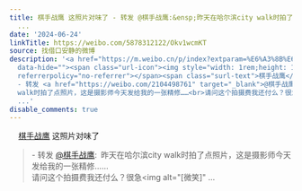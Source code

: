 ```yaml
---
title: 棋手战鹰 这照片对味了 - 转发 @棋手战鹰:&ensp;昨天在哈尔滨city walk时拍了点照片，这是摄影师今天发给我的一张精修……请问这个拍摄费我还付么？很急[微笑]
  ...
date: '2024-06-24'
linkTitle: https://weibo.com/5878312122/Okv1wcmKT
source: 找借口安静的微博
description: '<a href="https://m.weibo.cn/p/index?extparam=%E6%A3%8B%E6%89%8B%E6%88%98%E9%B9%B0&amp;containerid=1008088cf9880c8ec5f07f84c2f30e74d43574"
  data-hide=""><span class="url-icon"><img style="width: 1rem;height: 1rem" src="https://n.sinaimg.cn/photo/5213b46e/20180926/timeline_card_small_super_default.png"
  referrerpolicy="no-referrer"></span><span class="surl-text">棋手战鹰</span></a> 这照片对味了<br><blockquote>
  - 转发 <a href="https://weibo.com/2104498761" target="_blank">@棋手战鹰</a>: 昨天在哈尔滨city
  walk时拍了点照片，这是摄影师今天发给我的一张精修……<br>请问这个拍摄费我还付么？很急<span class="url-icon"><img alt="[微笑]"
  ...'
disable_comments: true
---
```

<a href="https://m.weibo.cn/p/index?extparam=%E6%A3%8B%E6%89%8B%E6%88%98%E9%B9%B0&amp;containerid=1008088cf9880c8ec5f07f84c2f30e74d43574" data-hide=""><span class="url-icon"><img style="width: 1rem;height: 1rem" src="https://n.sinaimg.cn/photo/5213b46e/20180926/timeline_card_small_super_default.png" referrerpolicy="no-referrer"></span><span class="surl-text">棋手战鹰</span></a> 这照片对味了<br><blockquote> - 转发 <a href="https://weibo.com/2104498761" target="_blank">@棋手战鹰</a>: 昨天在哈尔滨city walk时拍了点照片，这是摄影师今天发给我的一张精修……<br>请问这个拍摄费我还付么？很急<span class="url-icon"><img alt="[微笑]" ...